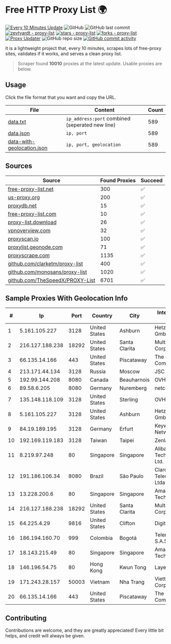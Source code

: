 
# Free HTTP Proxy List 🌍

[![Every 10 Minutes Update](https://github.com/mertguvencli/http-proxy-list/actions/workflows/main.yml/badge.svg?branch=main)](https://github.com/mertguvencli/http-proxy-list/actions/workflows/main.yml)
![GitHub](https://img.shields.io/github/license/mertguvencli/http-proxy-list)
![GitHub last commit](https://img.shields.io/github/last-commit/mertguvencli/http-proxy-list)
[![zevtyardt - proxy-list](https://img.shields.io/static/v1?label=zevtyardt&message=proxy-list&color=blue&logo=github)](https://github.com/zevtyardt/proxy-list "Go to GitHub repo")
[![stars - proxy-list](https://img.shields.io/github/stars/zevtyardt/proxy-list?style=social)](https://github.com/zevtyardt/proxy-list)
[![forks - proxy-list](https://img.shields.io/github/forks/zevtyardt/proxy-list?style=social)](https://github.com/zevtyardt/proxy-list)
[![Proxy Updater](https://github.com/zevtyardt/proxy-list/workflows/Proxy%20Updater/badge.svg)](https://github.com/zevtyardt/proxy-list/actions?query=workflow:"Proxy+Updater")
![GitHub repo size](https://img.shields.io/github/repo-size/zevtyardt/proxy-list)
[![GitHub commit activity](https://img.shields.io/github/commit-activity/m/zevtyardt/proxy-list?logo=commits)](https://github.com/zevtyardt/proxy-list/commits/main)

It is a lightweight project that, every 10 minutes, scrapes lots of free-proxy sites, validates if it works, and serves a clean proxy list.

> Scraper found **10010** proxies at the latest update. Usable proxies are below.

## Usage

Click the file format that you want and copy the URL.

|File|Content|Count|
|----|-------|-----|
|[data.txt](https://raw.githubusercontent.com/mertguvencli/http-proxy-list/main/proxy-list/data.txt)|`ip_address:port` combined (seperated new line)|589|
|[data.json](https://raw.githubusercontent.com/mertguvencli/http-proxy-list/main/proxy-list/data.json)|`ip, port`|589|
|[data-with-geolocation.json](https://raw.githubusercontent.com/mertguvencli/http-proxy-list/main/proxy-list/data-with-geolocation.json)|`ip, port, geolocation`|589|

## Sources

|Source|Found Proxies|Succeed|
|------|-------------|-------|
|[free-proxy-list.net](https://free-proxy-list.net)|300|✅|
|[us-proxy.org](https://www.us-proxy.org)|200|✅|
|[proxydb.net](http://proxydb.net)|15|✅|
|[free-proxy-list.com](https://free-proxy-list.com/?page=&port=&type%5B%5D=http&type%5B%5D=https&up_time=0&search=Search)|10|✅|
|[proxy-list.download](https://www.proxy-list.download/HTTP)|26|✅|
|[vpnoverview.com](https://vpnoverview.com/privacy/anonymous-browsing/free-proxy-servers)|32|✅|
|[proxyscan.io](https://www.proxyscan.io)|100|✅|
|[proxylist.geonode.com](https://proxylist.geonode.com/api/proxy-list?limit=300&page=1&sort_by=lastChecked&sort_type=desc&protocols=http,https)|71|✅|
|[proxyscrape.com](https://api.proxyscrape.com/v2/?request=displayproxies&protocol=http&timeout=10000&country=all&ssl=all&anonymity=all)|1135|✅|
|[github.com/clarketm/proxy-list](https://raw.githubusercontent.com/clarketm/proxy-list/master/proxy-list-raw.txt)|400|✅|
|[github.com/monosans/proxy-list](https://raw.githubusercontent.com/monosans/proxy-list/main/proxies/http.txt)|1020|✅|
|[github.com/TheSpeedX/PROXY-List](https://raw.githubusercontent.com/TheSpeedX/PROXY-List/master/http.txt)|6701|✅|


## Sample Proxies With Geolocation Info

|#|Ip|Port|Country|City|Internet Service Provider|
|-|--|----|-------|----|-------------------------|
|1|5.161.105.227|3128|United States|Ashburn|Hetzner Online GmbH|
|2|216.127.188.238|18292|United States|Santa Clarita|Multacom Corporation|
|3|66.135.14.166|443|United States|Piscataway|The Constant Company, LLC|
|4|213.171.44.134|3128|Russia|Moscow|JSC Comcor|
|5|192.99.144.208|8080|Canada|Beauharnois|OVH SAS|
|6|89.58.6.205|8080|Germany|Nuremberg|netcup GmbH|
|7|135.148.118.109|3128|United States|Sterling|OVH US LLC|
|8|5.161.105.227|3128|United States|Ashburn|Hetzner Online GmbH|
|9|84.19.189.195|3128|Germany|Erfurt|Keyweb AG IP Network|
|10|192.169.119.183|3128|Taiwan|Taipei|Zenlayer Inc|
|11|8.219.97.248|80|Singapore|Singapore|Alibaba (US) Technology Co., Ltd.|
|12|191.186.106.34|8080|Brazil|São Paulo|Claro NXT Telecomunicacoes Ltda|
|13|13.228.200.6|80|Singapore|Singapore|Amazon Technologies Inc.|
|14|216.127.188.238|18292|United States|Santa Clarita|Multacom Corporation|
|15|64.225.4.29|9816|United States|Clifton|DigitalOcean, LLC|
|16|186.194.160.70|999|Colombia|Bogotá|Telenet Digital S.A.S|
|17|18.143.215.49|80|Singapore|Singapore|Amazon Technologies Inc.|
|18|146.196.54.75|80|Hong Kong|Kwun Tong|Layerstack Limited|
|19|171.243.28.157|50003|Vietnam|Nha Trang|Viettel Corporation|
|20|66.135.14.166|443|United States|Piscataway|The Constant Company, LLC|



## Contributing

Contributions are welcome, and they are greatly appreciated! Every
little bit helps, and credit will always be given.

